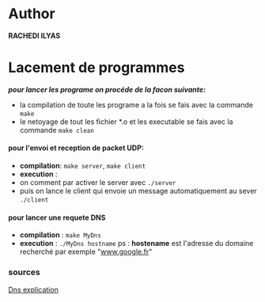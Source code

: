 # Author
**RACHEDI ILYAS**

# Lacement de programmes
***pour lancer les programe on procéde de la facon suivante:***
- la compilation de toute les programe a la fois se fais avec la commande ```make```
- le netoyage de tout les fichier *.o et les executable se fais avec la commande ```make clean```
#### pour l'envoi et reception de packet UDP:
- **compilation**: ```make server```, ```make client```
- **execution** : 
- on comment par activer le server avec ```./server```
- puis on lance le client qui envoie un message automatiquement au sever ```./client```

#### pour lancer une requete DNS
- **compilation** : ```make MyDns```
- **execution** : ```./MyDns hostname```
ps : **hostename** est l'adresse du domaine recherché par exemple "www.google.fr"


### sources
[Dns explication](https://routley.io/posts/hand-writing-dns-messages/)
